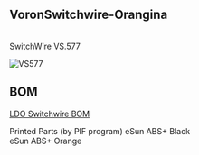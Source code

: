 <H2><b>VoronSwitchwire-Orangina</b></H2> <br/>
SwitchWire VS.577

![VS577](https://user-images.githubusercontent.com/77007416/222250468-3afc589a-c948-4cdb-8b78-95d46b495813.jpg)

<H2>BOM</H2>
<a href=https://docs.ldomotors.com/en/voron/voronsw/sw-bom>LDO Switchwire BOM</a><br/>

Printed Parts (by PIF program) 
eSun ABS+ Black <br/>
eSun ABS+ Orange <br/>
